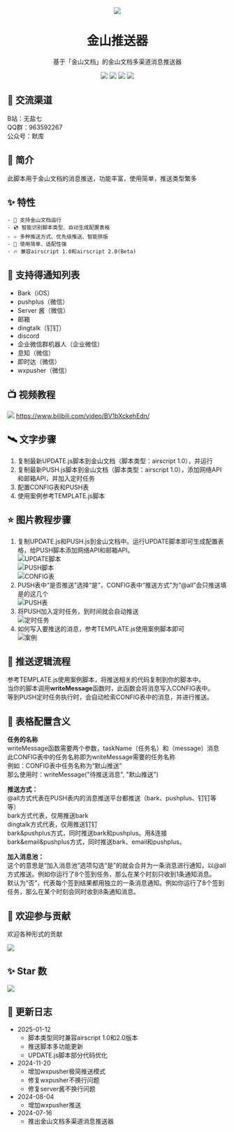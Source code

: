 <div align="center">
    <img src="https://socialify.git.ci/imoki/wpsPush/image?description=1&font=Rokkitt&forks=1&issues=1&language=1&owner=1&pattern=Circuit%20Board&pulls=1&stargazers=1&theme=Dark">
<h1>金山推送器</h1>
基于「金山文档」的金山文档多渠道消息推送器

<div id="shield">

[![][github-stars-shield]][github-stars-link]
[![][github-forks-shield]][github-forks-link]
[![][github-issues-shield]][github-issues-link]
[![][github-contributors-shield]][github-contributors-link]

<!-- SHIELD GROUP -->
</div>
</div>

## 🍻 交流渠道
B站：无盐七  
QQ群：963592267  
公众号：默库  
  
## 🎊 简介
此脚本用于金山文档的消息推送，功能丰富，使用简单，推送类型繁多  

## ✨ 特性
    - 📀 支持金山文档运行
    - 💿 智能识别脚本类型、自动生成配置表格
    - ♾️ 多种推送方式、优先级推送、智能排版
    - 💽 使用简单、适配性强
    - 🔥 兼容airscript 1.0和airscript 2.0(Beta)

## 💬 支持得通知列表
- Bark（iOS）
- pushplus（微信）
- Server 酱（微信）
- 邮箱
- dingtalk（钉钉）
- discord
- 企业微信群机器人（企业微信）
- 息知（微信）
- 即时达（微信）
- wxpusher（微信）

## 📺️ 视频教程
[![](https://img.shields.io/badge/金山推送器-无盐七-blue)](https://www.bilibili.com/video/BV1bXckehEdn) https://www.bilibili.com/video/BV1bXckehEdn/
  
## 🛰️ 文字步骤
1. 复制最新UPDATE.js脚本到金山文档（脚本类型：airscript 1.0），并运行
2. 复制最新PUSH.js脚本到金山文档（脚本类型：airscript 1.0），添加网络API和邮箱API，并加入定时任务
3. 配置CONFIG表和PUSH表
4. 使用案例参考TEMPLATE.js脚本

## ⭐ 图片教程步骤
1. 复制UPDATE.js和PUSH.js到金山文档中。运行UPDATE脚本即可生成配置表格，给PUSH脚本添加网络API和邮箱API。  
![UPDATE脚本](https://s3.bmp.ovh/imgs/2024/07/16/b4d980655d4168f6.png)  
![PUSH脚本](https://s3.bmp.ovh/imgs/2024/07/16/36aa5198fb951403.png)  
![CONFIG表](https://s3.bmp.ovh/imgs/2024/07/16/a6ffc1e2c2ae10d9.png)  
2. PUSH表中“是否推送”选择“是”，CONFIG表中“推送方式”为“@all”会只推送填是的这几个  
![PUSH表](https://s3.bmp.ovh/imgs/2024/07/16/99e82f4b3e32f486.png)  
3. 将PUSH加入定时任务，到时间就会自动推送  
![定时任务](https://s3.bmp.ovh/imgs/2024/07/16/875218c387ce1dc0.png)  
4. 如何写入要推送的消息，参考TEMPLATE.js使用案例脚本即可  
![案例](https://s3.bmp.ovh/imgs/2024/07/16/3d164eeddd09d30b.png)  

## 🚀 推送逻辑流程
参考TEMPLATE.js使用案例脚本，将推送相关的代码复制到你的脚本中。  
当你的脚本调用**writeMessage**函数时，此函数会将消息写入CONFIG表中。  
等到PUSH定时任务执行时，会自动检索CONFIG表中的消息，并进行推送。  

## 🧾 表格配置含义
**任务的名称**  
writeMessage函数需要两个参数，taskName（任务名）和（message）消息  
此CONFIG表中的任务名称即为writeMessage需要的任务名称  
例如：CONFIG表中任务名称为“默山推送”  
那么使用时：writeMessage("待推送消息", "默山推送")   
  
**推送方式：**  
@all方式代表在PUSH表内的消息推送平台都推送（bark、pushplus、钉钉等等）  
bark方式代表，仅用推送bark  
dingtalk方式代表，仅用推送钉钉  
bark&pushplus方式，同时推送bark和pushplus。用&连接  
bark&email&pushplus方式，同时推送bark、email和pushplus。  
  
**加入消息池：**  
这个的意思是“加入消息池”选项勾选“是”的就会合并为一条消息进行通知，以@all方式推送。例如你运行了8个签到任务，那么在某个时刻只收到1条通知消息。  
默认为“否”，代表每个签到结果都用独立的一条消息通知。例如你运行了8个签到任务，那么在某个时刻会同时收到8条通知消息。  

## 🤝 欢迎参与贡献
欢迎各种形式的贡献

[![][pr-welcome-shield]][pr-welcome-link]

<!-- ### 💗 感谢我们的贡献者
[![][github-contrib-shield]][github-contrib-link] -->


## ✨ Star 数

[![][starchart-shield]][starchart-link]

## 📝 更新日志 
- 2025-01-12
    * 脚本类型同时兼容airscript 1.0和2.0版本
    * 推送脚本多功能更新
    * UPDATE.js脚本部分代码优化
- 2024-11-20
    * 增加wxpusher极简推送模式
    * 修复wxpusher不换行问题
    * 修复server酱不换行问题
- 2024-08-04
    * 增加wxpusher推送
- 2024-07-16
    * 推出金山文档多渠道消息推送器

<!-- ## 📌 特别声明

- 本仓库发布的脚本仅用于测试和学习研究，禁止用于商业用途，不能保证其合法性，准确性，完整性和有效性，请根据情况自行判断。

- 本人对任何脚本问题概不负责，包括但不限于由任何脚本错误导致的任何损失或损害。

- 间接使用脚本的任何用户，包括但不限于建立VPS或在某些行为违反国家/地区法律或相关法规的情况下进行传播, 本人对于由此引起的任何隐私泄漏或其他后果概不负责。

- 请勿将本仓库的任何内容用于商业或非法目的，否则后果自负。

- 如果任何单位或个人认为该项目的脚本可能涉嫌侵犯其权利，则应及时通知并提供身份证明，所有权证明，我们将在收到认证文件后删除相关脚本。

- 任何以任何方式查看此项目的人或直接或间接使用该项目的任何脚本的使用者都应仔细阅读此声明。本人保留随时更改或补充此免责声明的权利。一旦使用并复制了任何相关脚本或Script项目的规则，则视为您已接受此免责声明。

**您必须在下载后的24小时内从计算机或手机中完全删除以上内容**

> ***您使用或者复制了本仓库且本人制作的任何脚本，则视为 `已接受` 此声明，请仔细阅读*** -->

<!-- LINK GROUP -->
[github-codespace-link]: https://codespaces.new/imoki/wpsPush
[github-codespace-shield]: https://github.com/imoki/wpsPush/blob/main/images/codespaces.png?raw=true
[github-contributors-link]: https://github.com/imoki/wpsPush/graphs/contributors
[github-contributors-shield]: https://img.shields.io/github/contributors/imoki/wpsPush?color=c4f042&labelColor=black&style=flat-square
[github-forks-link]: https://github.com/imoki/wpsPush/network/members
[github-forks-shield]: https://img.shields.io/github/forks/imoki/wpsPush?color=8ae8ff&labelColor=black&style=flat-square
[github-issues-link]: https://github.com/imoki/wpsPush/issues
[github-issues-shield]: https://img.shields.io/github/issues/imoki/wpsPush?color=ff80eb&labelColor=black&style=flat-square
[github-stars-link]: https://github.com/imoki/wpsPush/stargazers
[github-stars-shield]: https://img.shields.io/github/stars/imoki/wpsPush?color=ffcb47&labelColor=black&style=flat-square
[github-releases-link]: https://github.com/imoki/wpsPush/releases
[github-releases-shield]: https://img.shields.io/github/v/release/imoki/wpsPush?labelColor=black&style=flat-square
[github-release-date-link]: https://github.com/imoki/wpsPush/releases
[github-release-date-shield]: https://img.shields.io/github/release-date/imoki/wpsPush?labelColor=black&style=flat-square
[pr-welcome-link]: https://github.com/imoki/wpsPush/pulls
[pr-welcome-shield]: https://img.shields.io/badge/🤯_pr_welcome-%E2%86%92-ffcb47?labelColor=black&style=for-the-badge
[github-contrib-link]: https://github.com/imoki/wpsPush/graphs/contributors
[github-contrib-shield]: https://contrib.rocks/image?repo=imoki%2Fsign_script
[docker-pull-shield]: https://img.shields.io/docker/pulls/imoki/wpsPush?labelColor=black&style=flat-square
[docker-pull-link]: https://hub.docker.com/repository/docker/imoki/wpsPush
[docker-size-shield]: https://img.shields.io/docker/image-size/imoki/wpsPush?labelColor=black&style=flat-square
[docker-size-link]: https://hub.docker.com/repository/docker/imoki/wpsPush
[docker-stars-shield]: https://img.shields.io/docker/stars/imoki/wpsPush?labelColor=black&style=flat-square
[docker-stars-link]: https://hub.docker.com/repository/docker/imoki/wpsPush
[starchart-shield]: https://api.star-history.com/svg?repos=imoki/wpsPython&type=Date
[starchart-link]: https://api.star-history.com/svg?repos=imoki/wpsPython&type=Date

